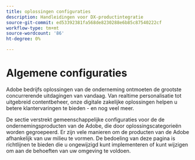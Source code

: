 ```yaml
---
title: oplossingen configuraties
description: Handleidingen voor DX-productintegratie
source-git-commit: ed53392381fa568de8230288e6b85c87540222cf
workflow-type: tm+mt
source-wordcount: '86'
ht-degree: 0%

---
```



# Algemene configuraties

Adobe bedrijfs oplossingen van de onderneming ontmoeten de grootste concurrerende uitdagingen van vandaag. Van realtime personalisatie tot uitgebreid contentbeheer, onze digitale zakelijke oplossingen helpen u betere klantervaringen te bieden - en nog veel meer.

De sectie verstrekt gemeenschappelijke configuraties voor de de ondernemingsproducten van de Adobe, die door oplossingscategorieën worden gegroepeerd.  Er zijn vele manieren om de producten van de Adobe afhankelijk van uw milieu te vormen.  De bedoeling van deze pagina is richtlijnen te bieden die u ongewijzigd kunt implementeren of kunt wijzigen om aan de behoeften van uw omgeving te voldoen.
